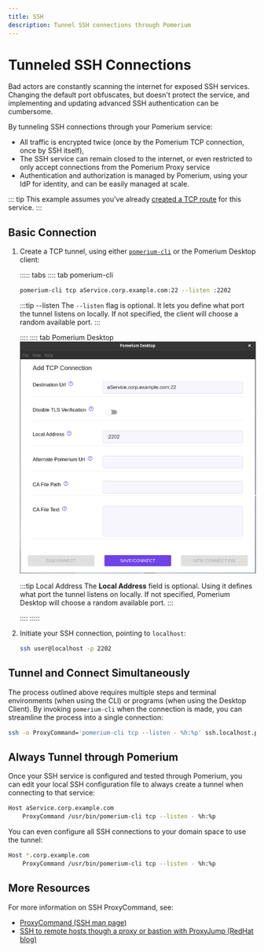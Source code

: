 ```yaml
---
title: SSH
description: Tunnel SSH connections through Pomerium
---
```


# Tunneled SSH Connections

Bad actors are constantly scanning the internet for exposed SSH services. Changing the default port obfuscates, but doesn't protect the service, and implementing and updating advanced SSH authentication can be cumbersome.

By tunneling SSH connections through your Pomerium service:

 - All traffic is encrypted twice (once by the Pomerium TCP connection, once by SSH itself),
 - The SSH service can remain closed to the internet, or even restricted to only accept connections from the Pomerium Proxy service
 - Authentication and authorization is managed by Pomerium, using your IdP for identity, and can be easily managed at scale.

::: tip
This example assumes you've already [created a TCP route](/docs/tcp/readme.md#configure-routes) for this service.
:::

 ## Basic Connection

 1. Create a TCP tunnel, using either [`pomerium-cli`](/docs/releases.md#pomerium-cli) or the Pomerium Desktop client:

    ::::: tabs
    :::: tab pomerium-cli
    ```bash
    pomerium-cli tcp aService.corp.example.com:22 --listen :2202
    ```

    :::tip --listen
    The `--listen` flag is optional. It lets you define what port the tunnel listens on locally. If not specified, the client will choose a random available port.
    :::

    ::::
    :::: tab Pomerium Desktop
    ![An example connection to an SSH service from Pomerium Desktop](img/desktop/example-ssh-connection.png)

    :::tip Local Address
    The **Local Address** field is optional. Using it defines what port the tunnel listens on locally. If not specified, Pomerium Desktop will choose a random available port.
    :::

    ::::
    :::::

1. Initiate your SSH connection, pointing to `localhost`:

    ```bash
    ssh user@localhost -p 2202
    ```

## Tunnel and Connect Simultaneously

The process outlined above requires multiple steps and terminal environments (when using the CLI) or programs (when using the Desktop Client). By invoking `pomerium-cli` when the connection is made, you can streamline the process into a single connection:

```bash
ssh -o ProxyCommand='pomerium-cli tcp --listen - %h:%p' ssh.localhost.pomerium.io
```

## Always Tunnel through Pomerium

Once your SSH service is configured and tested through Pomerium, you can edit your local SSH configuration file to always create a tunnel when connecting to that service:

```bash
Host aService.corp.example.com
    ProxyCommand /usr/bin/pomerium-cli tcp --listen - %h:%p
```

You can even configure all SSH connections to your domain space to use the tunnel:

```bash
Host *.corp.example.com
    ProxyCommand /usr/bin/pomerium-cli tcp --listen - %h:%p
```

## More Resources

For more information on SSH ProxyCommand, see:

- [ProxyCommand (SSH man page)](https://man.openbsd.org/ssh_config.5#ProxyCommand)
- [SSH to remote hosts though a proxy or bastion with ProxyJump (RedHat blog)](https://www.redhat.com/sysadmin/ssh-proxy-bastion-proxyjump)